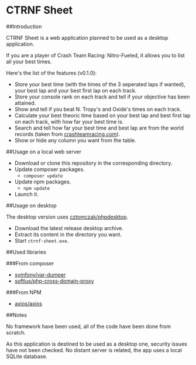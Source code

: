 # CTRNF Sheet

##Introduction

CTRNF Sheet is a web application planned to be used as a desktop application.

If you are a player of Crash Team Racing: Nitro-Fueled, it allows you to list all your best times.

Here's the list of the features (v0.1.0):

- Store your best time (with the times of the 3 seperated laps if wanted), your best lap and your best first lap on each track.
- Store your console rank on each track and tell if your objective has been attained.
- Show and tell if you beat N. Tropy's and Oxide's times on each track.
- Calculate your best theoric time based on your best lap and best first lap on each track, with how far your best time is.
- Search and tell how far your best time and best lap are from the world records (taken from [crashteamracing.com](https://crashteamracing.com)).
- Show or hide any column you want from the table.

##Usage on a local web server

- Download or clone this repository in the corresponding directory.
- Update composer packages.
   - `composer update`
- Update npm packages.
   - `npm update`
- Launch it.

##Usage on desktop

The desktop version uses [cztomczak/phpdesktop](https://github.com/cztomczak/phpdesktop).

- Download the latest release desktop archive.
- Extract its content in the directory you want.
- Start `ctrnf-sheet.exe`.

##Used libraries

###From composer

- [symfony/var-dumper](https://github.com/symfony/var-dumper)
- [softius/php-cross-domain-proxy](https://github.com/softius/php-cross-domain-proxy)

###From NPM

- [axios/axios](https://github.com/axios/axios)

##Notes

No framework have been used, all of the code have been done from scratch.

As this application is destined to be used as a desktop one, security issues have not been checked. No distant server is related, the app uses a local SQLite database.